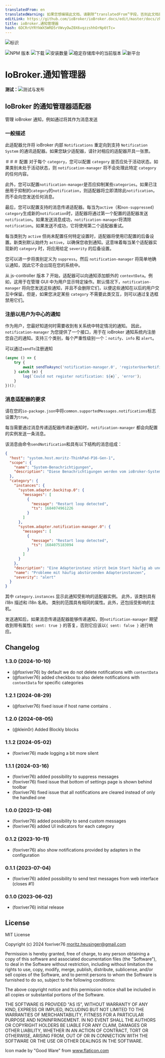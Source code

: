 ```yaml
---
translatedFrom: en
translatedWarning: 如果您想编辑此文档，请删除“translatedFrom”字段，否则此文档将再次自动翻译
editLink: https://github.com/ioBroker/ioBroker.docs/edit/master/docs/zh-cn/adapterref/iobroker.notification-manager/README.md
title: ioBroker.通知管理器
hash: 6DCRrUYRYkWX5WRD5rVWvyOwZ0X6vqzzshhOrNp6tTc=
---
```

![标识](../../../en/adapterref/iobroker.notification-manager/admin/notification-manager.png)

![NPM 版本](https://img.shields.io/npm/v/iobroker.notification-manager.svg)
![下载](https://img.shields.io/npm/dm/iobroker.notification-manager.svg)
![安装数量](https://iobroker.live/badges/notification-manager-installed.svg)
![稳定存储库中的当前版本](https://iobroker.live/badges/notification-manager-stable.svg)
![新平台](https://nodei.co/npm/iobroker.notification-manager.png?downloads=true)

# IoBroker.通知管理器
**测试：**![测试与发布](https://github.com/foxriver76/ioBroker.notification-manager/workflows/Test%20and%20Release/badge.svg)

## IoBroker 的通知管理器适配器
管理 ioBroker 通知，例如通过将其作为消息发送

### 一般描述
此适配器允许将 ioBroker 内部 `Notifications` 重定向到支持 `Notification System` 的通讯适配器。如果您缺少适配器，请针对相应的适配器开具一张票。

＃＃＃ 配置
对于每个 `category`，您可以配置 `category` 是否应处于活动状态。如果类别未处于活动状态，则 `notification-manager` 将不会处理此特定 `category` 的任何内容。

此外，您可以配置`notification-manager`是否应抑制某些`categories`。如果已注册用于抑制的`category`的`notification`，则适配器将立即清除此`notification`，而不会向您发送任何消息。

最后，您可以配置支持的消息传递适配器。每当为`active`（和`non-suppressed`）`category`生成新的`notification`时，适配器将通过第一个配置的适配器发送`notification`。如果发送消息成功，`notification-manager`将清除`notification`。如果发送不成功，它将使用第二个适配器重试。

每当类别为 `active` 但尚未配置任何特定设置时，适配器将使用已配置的后备设置。新类别默认始终为 `active`，以确保您收到通知。这意味着每当某个适配器实现新的 `category` 时，将应用给定 `severity` 的后备设置。

您可以进一步将类别定义为 `suppress`。然后 `notification-manager` 将简单地确认通知，因此它不会出现在您的系统中。

从 js-controller 版本 7 开始，适配器可以向通知添加额外的 `contextData`。例如，这用于在管理 GUI 中为用户显示特定操作。默认情况下，`notification-manager` 将向您发送这些通知，并且不会删除它们，以便这些通知在以后的用户交互中保留。但是，如果您决定某些 `category` 不需要此类交互，则可以通过复选框禁用它们。

### 注册以用户为中心的通知
作为用户，您最好知道何时需要收到有关系统中特定情况的通知。
因此，`notification-manager` 为您提供了一个接口，用于在 ioBroker 通知系统内注册您自己的通知。支持三个类别，每个严重性级别一个：`notify`、`info` 和 `alert`。

可以通过`sendTo`注册通知

```ts
(async () => {
    try {
        await sendToAsync('notification-manager.0', 'registerUserNotification', { category: 'notify', message: 'Your delivery has arrived' });
    } catch (e) {
        log(`Could not register notification: ${e}`, 'error');
    }
})();
```

### 消息适配器的要求
请在您的`io-package.json`中将`common.supportedMessages.notifications`标志设置为`true`。

每当需要通过消息传递适配器传递新通知时，`notification-manager` 都会向配置的实例发送一条消息。

该消息由命令`sendNotification`和具有以下结构的消息组成：

```json
{
  "host": "system.host.moritz-ThinkPad-P16-Gen-1",
  "scope": {
    "name": "System-Benachrichtigungen",
    "description": "Diese Benachrichtigungen werden vom ioBroker-System erfasst und weisen auf Probleme hin, die überprüft und behoben werden sollten."
  },
  "category": {
    "instances": {
      "system.adapter.backitup.0": {
        "messages": [
          {
            "message": "Restart loop detected",
            "ts": 1684074961226
          }
        ]
      },
      "system.adapter.notification-manager.0": {
        "messages": [
          {
            "message": "Restart loop detected",
            "ts": 1684075183094
          }
        ]
      }
    },
    "description": "Eine Adapterinstanz stürzt beim Start häufig ab und wurde aus diesem Grund gestoppt. Die Protokolldatei muss vor dem Neustart der Instanz überprüft werden.",
    "name": "Probleme mit häufig abstürzenden Adapterinstanzen",
    "severity": "alert"
  }
}
```

其中 `category.instances` 显示此通知受影响的适配器实例。
此外，该类别具有 i18n 描述和 i18n 名称。
类别的范围具有相同的属性。此外，还包括受影响的主机。

发送通知后，如果消息传递适配器能够传递通知，则`notification-manager` 期望收到带有属性`{ sent: true }` 的答复，否则它应该以`{ sent: false }` 进行响应。

## Changelog
<!--
    Placeholder for the next version (at the beginning of the line):
    ### **WORK IN PROGRESS**
-->
### 1.3.0 (2024-10-10)
* (@foxriver76) by default we do not delete notifications with `contextData`
* (@foxriver76) added checkbox to also delete notifications with `contextData` for specific categories

### 1.2.1 (2024-08-29)
* (@foxriver76) fixed issue if host name contains `.`

### 1.2.0 (2024-08-05)
* (@klein0r) Added Blockly blocks

### 1.1.2 (2024-05-02)
* (foxriver76) made logging a bit more silent

### 1.1.1 (2024-03-16)
* (foxriver76) added possibility to suppress messages
* (foxriver76) fixed issue that bottom of settings page is shown behind toolbar
* (foxriver76) fixed issue that all notifications are cleared instead of only the handled one

### 1.0.0 (2023-12-08)
* (foxriver76) added possibility to send custom messages
* (foxriver76) added UI indicators for each category

### 0.1.2 (2023-10-11)
* (foxriver76) also show notifications provided by adapters in the configuration

### 0.1.1 (2023-07-04)
* (foxriver76) added possibility to send test messages from web interface (closes #1)

### 0.1.0 (2023-06-02)
* (foxriver76) initial release

## License
MIT License

Copyright (c) 2024 foxriver76 <moritz.heusinger@gmail.com>

Permission is hereby granted, free of charge, to any person obtaining a copy
of this software and associated documentation files (the "Software"), to deal
in the Software without restriction, including without limitation the rights
to use, copy, modify, merge, publish, distribute, sublicense, and/or sell
copies of the Software, and to permit persons to whom the Software is
furnished to do so, subject to the following conditions:

The above copyright notice and this permission notice shall be included in all
copies or substantial portions of the Software.

THE SOFTWARE IS PROVIDED "AS IS", WITHOUT WARRANTY OF ANY KIND, EXPRESS OR
IMPLIED, INCLUDING BUT NOT LIMITED TO THE WARRANTIES OF MERCHANTABILITY,
FITNESS FOR A PARTICULAR PURPOSE AND NONINFRINGEMENT. IN NO EVENT SHALL THE
AUTHORS OR COPYRIGHT HOLDERS BE LIABLE FOR ANY CLAIM, DAMAGES OR OTHER
LIABILITY, WHETHER IN AN ACTION OF CONTRACT, TORT OR OTHERWISE, ARISING FROM,
OUT OF OR IN CONNECTION WITH THE SOFTWARE OR THE USE OR OTHER DEALINGS IN THE
SOFTWARE.

Icon made by "Good Ware" from www.flaticon.com